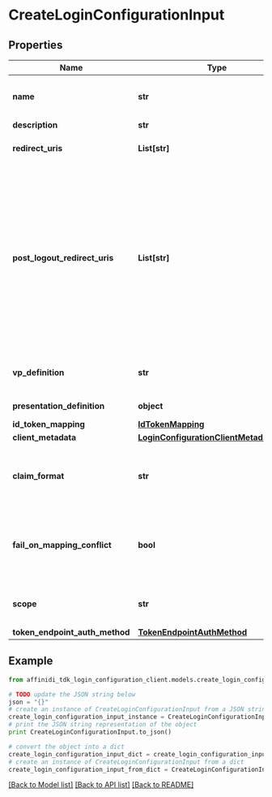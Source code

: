 # CreateLoginConfigurationInput

## Properties

| Name                           | Type                                                                                  | Description                                                                                                                                                                                                     | Notes                        |
| ------------------------------ | ------------------------------------------------------------------------------------- | --------------------------------------------------------------------------------------------------------------------------------------------------------------------------------------------------------------- | ---------------------------- |
| **name**                       | **str**                                                                               | User defined login configuration name                                                                                                                                                                           |
| **description**                | **str**                                                                               |                                                                                                                                                                                                                 | [optional]                   |
| **redirect_uris**              | **List[str]**                                                                         | OAuth 2.0 Redirect URIs                                                                                                                                                                                         |
| **post_logout_redirect_uris**  | **List[str]**                                                                         | Post Logout Redirect URIs, Used to redirect the user&#39;s browser to a specified URL after the logout process is complete. Must match the domain, port, scheme of at least one of the registered redirect URIs | [optional]                   |
| **vp_definition**              | **str**                                                                               | VP definition in JSON stringify format                                                                                                                                                                          | [optional]                   |
| **presentation_definition**    | **object**                                                                            | Presentation Definition                                                                                                                                                                                         | [optional]                   |
| **id_token_mapping**           | [**IdTokenMapping**](IdTokenMapping.md)                                               |                                                                                                                                                                                                                 | [optional]                   |
| **client_metadata**            | [**LoginConfigurationClientMetadataInput**](LoginConfigurationClientMetadataInput.md) |                                                                                                                                                                                                                 | [optional]                   |
| **claim_format**               | **str**                                                                               | ID token claims output format. Default is array.                                                                                                                                                                | [optional]                   |
| **fail_on_mapping_conflict**   | **bool**                                                                              | Interrupts login process if duplications of data fields names will be found                                                                                                                                     | [optional] [default to True] |
| **scope**                      | **str**                                                                               | List of groups separated by space                                                                                                                                                                               | [optional]                   |
| **token_endpoint_auth_method** | [**TokenEndpointAuthMethod**](TokenEndpointAuthMethod.md)                             |                                                                                                                                                                                                                 | [optional]                   |

## Example

```python
from affinidi_tdk_login_configuration_client.models.create_login_configuration_input import CreateLoginConfigurationInput

# TODO update the JSON string below
json = "{}"
# create an instance of CreateLoginConfigurationInput from a JSON string
create_login_configuration_input_instance = CreateLoginConfigurationInput.from_json(json)
# print the JSON string representation of the object
print CreateLoginConfigurationInput.to_json()

# convert the object into a dict
create_login_configuration_input_dict = create_login_configuration_input_instance.to_dict()
# create an instance of CreateLoginConfigurationInput from a dict
create_login_configuration_input_from_dict = CreateLoginConfigurationInput.from_dict(create_login_configuration_input_dict)
```

[[Back to Model list]](../README.md#documentation-for-models) [[Back to API list]](../README.md#documentation-for-api-endpoints) [[Back to README]](../README.md)
